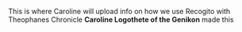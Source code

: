 This is where Caroline will upload info on how we use Recogito with Theophanes Chronicle 
**Caroline Logothete of the Genikon** made this
